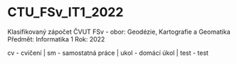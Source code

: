 # CTU_FSv_IT1_2022
Klasifikovaný zápočet ČVUT FSv - obor: Geodézie, Kartografie a Geomatika
Předmět: Informatika 1 Rok: 2022

cv   - cvičení |
sm   - samostatná práce |
ukol - domácí úkol |
test - test
